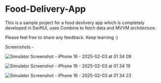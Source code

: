 # Food-Delivery-App

This is a sample project for a food devlivery app which is completely developed in SwiftUI, uses Combine to fetch data and MVVM architecture. 

Please feel free to share any feedback. Keep learning :) 

Screenshots - 

![Simulator Screenshot - iPhone 16 - 2025-02-03 at 01 34 09](https://github.com/user-attachments/assets/312c3b12-6a5b-4cda-b61c-86f4a0b79587)

![Simulator Screenshot - iPhone 16 - 2025-02-03 at 01 34 19](https://github.com/user-attachments/assets/5b114fde-2401-4358-963f-c948bbeed6ae)

![Simulator Screenshot - iPhone 16 - 2025-02-03 at 01 34 23](https://github.com/user-attachments/assets/9da1f792-4598-4308-aaf3-bccc20681403)


